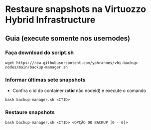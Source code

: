 # Restaure snapshots na Virtuozzo Hybrid Infrastructure

## Guia (execute somente nos usernodes)

### **Faça download do script.sh**
```
wget https://raw.githubusercontent.com/yohrannes/vhi-backup-nodes/main/backup-manager.sh
```
### **Informar últimas sete snapshots**
- Confira o id do container (**ctid** não nodeid) e execute o comando
```
bash backup-manager.sh <CTID>
```
### **Restaure snapshots**
```
bash backup-manager.sh <CTID> <OPÇÃO DO BACKUP [0 - 6]>
```
